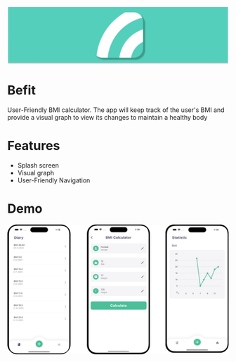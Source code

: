 <p align="center">
    <img width="1200" src="https://github.com/RyamAlmalki/Befit/blob/master/befit_banner.png" alt="Material Bread logo">
</p>


<h1 align="left">Befit</h1>
<p>User-Friendly BMI calculator. The app will keep track of the user's BMI and provide a visual graph to view its changes to maintain a healthy body</p>

<h1 align="left">Features</h1>
<ul>
  <li>Splash screen</li>
  <li>Visual graph</li>
  <li>User-Friendly Navigation</li>
</ul>


<h1 align="left">Demo</h1>

<p align="center">
    <img width="800" src="https://github.com/RyamAlmalki/Befit/blob/master/befit_demo.png?raw=true" alt="Material Bread logo">
</p>
